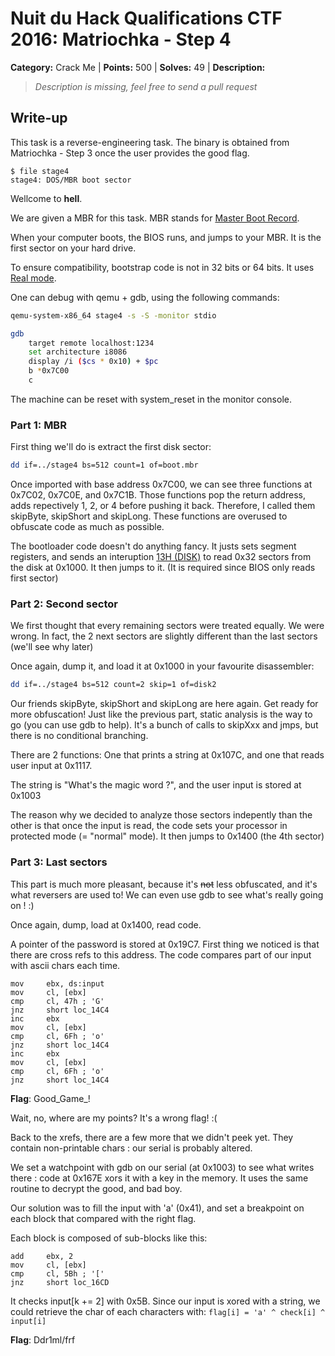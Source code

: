 # Nuit du Hack Qualifications CTF 2016: Matriochka - Step 4

**Category:** Crack Me |
**Points:** 500 |
**Solves:** 49 |
**Description:**

> _Description is missing, feel free to send a pull request_

## Write-up

This task is a reverse-engineering task.
The binary is obtained from Matriochka - Step 3 once the user provides the good
flag.

```
$ file stage4
stage4: DOS/MBR boot sector
```
Wellcome to **hell**.

We are given a MBR for this task. MBR stands for
[Master Boot Record](https://en.wikipedia.org/wiki/Master_boot_record).

When your computer boots, the BIOS runs, and jumps to your MBR. It is the first
sector on your hard drive.

To ensure compatibility, bootstrap code is not in 32 bits or 64 bits. It uses
[Real mode](https://en.wikipedia.org/wiki/Real_mode).

One can debug with qemu + gdb, using the following commands:
```sh
qemu-system-x86_64 stage4 -s -S -monitor stdio

gdb
    target remote localhost:1234
    set architecture i8086
    display /i ($cs * 0x10) + $pc
    b *0x7C00
	c
```
The machine can be reset with system_reset in the monitor console.

### Part 1: MBR

First thing we'll do is extract the first disk sector:
```sh
dd if=../stage4 bs=512 count=1 of=boot.mbr
```

Once imported with base address 0x7C00, we can see three functions at 0x7C02,
0x7C0E, and 0x7C1B. Those functions pop the return address, adds repectively
1, 2, or 4 before pushing it back. Therefore, I called them skipByte, skipShort
and skipLong.
These functions are overused to obfuscate code as much as possible.

The bootloader code doesn't do anything fancy. It justs sets segment registers,
and sends an interuption [13H (DISK)](https://en.wikipedia.org/wiki/INT_13H)
to read 0x32 sectors from the disk at 0x1000. It then jumps to it. (It is
required since BIOS only reads first sector)

### Part 2: Second sector

We first thought that every remaining sectors were treated equally. We were
wrong. In fact, the 2 next sectors are slightly different than the last sectors
(we'll see why later)

Once again, dump it, and load it at 0x1000 in your favourite disassembler:
```sh
dd if=../stage4 bs=512 count=2 skip=1 of=disk2
```

Our friends skipByte, skipShort and skipLong are here again. Get ready for more
obfuscation! Just like the previous part, static analysis is the way to go (you
can use gdb to help). It's a bunch of calls to skipXxx and jmps, but there is
no conditional branching.

There are 2 functions: One that prints a string at 0x107C, and one that reads
user input at 0x1117.

The string is "What's the magic word ?", and the user input is stored at 0x1003

The reason why we decided to analyze those sectors indepently than the other is
that once the input is read, the code sets your processor in protected mode
(= "normal" mode). It then jumps to 0x1400 (the 4th sector)

### Part 3: Last sectors

This part is much more pleasant, because it's ~~not~~ less obfuscated, and it's
what reversers are used to! We can even use gdb to see what's really going
on ! :)

Once again, dump, load at 0x1400, read code.

A pointer of the password is stored at 0x19C7. First thing we noticed is that
there are cross refs to this address. The code compares part of our input with
ascii chars each time.

```ASM
mov     ebx, ds:input
mov     cl, [ebx]
cmp     cl, 47h ; 'G'
jnz     short loc_14C4
inc     ebx
mov     cl, [ebx]
cmp     cl, 6Fh ; 'o'
jnz     short loc_14C4
inc     ebx
mov     cl, [ebx]
cmp     cl, 6Fh ; 'o'
jnz     short loc_14C4
```

**Flag**: Good_Game_!

Wait, no, where are my points? It's a wrong flag! :(

Back to the xrefs, there are a few more that we didn't peek yet. They contain
non-printable chars : our serial is probably altered.

We set a watchpoint with gdb on our serial (at 0x1003) to see what writes
there : code at 0x167E xors it with a key in the memory. It uses the same
routine to decrypt the good, and bad boy.

Our solution was to fill the input with 'a' (0x41), and set a breakpoint on
each block that compared with the right flag.

Each block is composed of sub-blocks like this:
```ASM
add     ebx, 2
mov     cl, [ebx]
cmp     cl, 5Bh ; '['
jnz     short loc_16CD
```

It checks input[k += 2] with 0x5B. Since our input is xored with a string, we
could retrieve the char of each characters with:
`flag[i] = 'a' ^ check[i] ^ input[i]`

**Flag**: Ddr1ml/frf